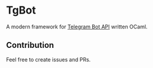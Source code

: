 # TgBot

A modern framework for [Telegram Bot API](https://core.telegram.org/bots/api) written OCaml.

## Contribution

Feel free to create issues and PRs.

[Cohttp]: https://github.com/mirage/ocaml-cohttp